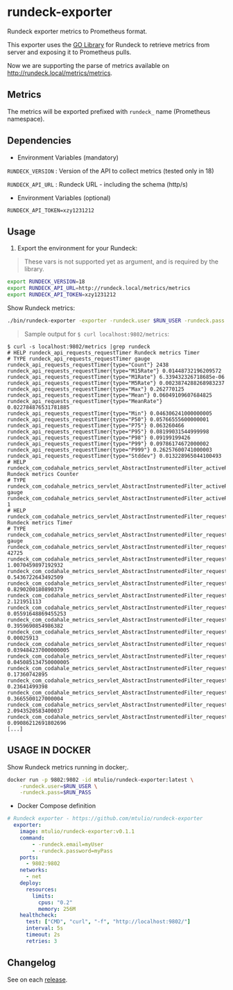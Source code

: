 # rundeck-exporter

Rundeck exporter metrics to Prometheus format.

This exporter uses the [GO Library](https://github.com/lusis/go-rundeck) for Rundeck to retrieve metrics from server and exposing it to Prometheus pulls.

Now we are supporting the parse of metrics available on http://rundeck.local/metrics/metrics.

## Metrics

The metrics will be exported prefixed with `rundeck_` name (Prometheus namespace).

## Dependencies

* Environment Variables (mandatory)

`RUNDECK_VERSION` : Version of the API to collect metrics (tested only in 18)

`RUNDECK_API_URL` : Rundeck URL - including the schema (http/s)

* Environment Variables (optional)

`RUNDECK_API_TOKEN=xzy1231212`

## Usage

1. Export the environment for your Rundeck:

> These vars is not supported yet as argument, and is required by the library.

```bash
export RUNDECK_VERSION=18
export RUNDECK_API_URL=http://rundeck.local/metrics/metrics
export RUNDECK_API_TOKEN=xzy1231212
```

Show Rundeck metrics:

```bash
./bin/rundeck-exporter -exporter -rundeck.user $RUN_USER -rundeck.pass $RUN_PASS -no-verify-ssl
```

> Sample output for `$ curl localhost:9802/metrics`:

```log
$ curl -s localhost:9802/metrics |grep rundeck
# HELP rundeck_api_requests_requestTimer Rundeck metrics Timer
# TYPE rundeck_api_requests_requestTimer gauge
rundeck_api_requests_requestTimer{type="Count"} 2438
rundeck_api_requests_requestTimer{type="M15Rate"} 0.01448732196209572
rundeck_api_requests_requestTimer{type="M1Rate"} 6.339432326718685e-06
rundeck_api_requests_requestTimer{type="M5Rate"} 0.0023874288268983237
rundeck_api_requests_requestTimer{type="Max"} 0.262770125
rundeck_api_requests_requestTimer{type="Mean"} 0.06049109607684825
rundeck_api_requests_requestTimer{type="MeanRate"} 0.022784876531781885
rundeck_api_requests_requestTimer{type="Min"} 0.046306241000000005
rundeck_api_requests_requestTimer{type="P50"} 0.05766555600000001
rundeck_api_requests_requestTimer{type="P75"} 0.063260466
rundeck_api_requests_requestTimer{type="P95"} 0.08199031544999998
rundeck_api_requests_requestTimer{type="P98"} 0.09199199426
rundeck_api_requests_requestTimer{type="P99"} 0.09786174672000002
rundeck_api_requests_requestTimer{type="P999"} 0.26257600741000003
rundeck_api_requests_requestTimer{type="Stddev"} 0.013228965044100493
# HELP rundeck_com_codahale_metrics_servlet_AbstractInstrumentedFilter_activeRequests Rundeck metrics Counter
# TYPE rundeck_com_codahale_metrics_servlet_AbstractInstrumentedFilter_activeRequests gauge
rundeck_com_codahale_metrics_servlet_AbstractInstrumentedFilter_activeRequests 1
# HELP rundeck_com_codahale_metrics_servlet_AbstractInstrumentedFilter_requests Rundeck metrics Timer
# TYPE rundeck_com_codahale_metrics_servlet_AbstractInstrumentedFilter_requests gauge
rundeck_com_codahale_metrics_servlet_AbstractInstrumentedFilter_requests{type="Count"} 42725
rundeck_com_codahale_metrics_servlet_AbstractInstrumentedFilter_requests{type="M15Rate"} 1.0070459897192932
rundeck_com_codahale_metrics_servlet_AbstractInstrumentedFilter_requests{type="M1Rate"} 0.5436722643492509
rundeck_com_codahale_metrics_servlet_AbstractInstrumentedFilter_requests{type="M5Rate"} 0.8290200180890379
rundeck_com_codahale_metrics_servlet_AbstractInstrumentedFilter_requests{type="Max"} 2.121951113
rundeck_com_codahale_metrics_servlet_AbstractInstrumentedFilter_requests{type="Mean"} 0.05591648869455253
rundeck_com_codahale_metrics_servlet_AbstractInstrumentedFilter_requests{type="MeanRate"} 0.3959690854986382
rundeck_com_codahale_metrics_servlet_AbstractInstrumentedFilter_requests{type="Min"} 0.00025913
rundeck_com_codahale_metrics_servlet_AbstractInstrumentedFilter_requests{type="P50"} 0.039484237000000005
rundeck_com_codahale_metrics_servlet_AbstractInstrumentedFilter_requests{type="P75"} 0.045085134750000005
rundeck_com_codahale_metrics_servlet_AbstractInstrumentedFilter_requests{type="P95"} 0.17360742895
rundeck_com_codahale_metrics_servlet_AbstractInstrumentedFilter_requests{type="P98"} 0.23641499398
rundeck_com_codahale_metrics_servlet_AbstractInstrumentedFilter_requests{type="P99"} 0.3665500127000004
rundeck_com_codahale_metrics_servlet_AbstractInstrumentedFilter_requests{type="P999"} 2.0943520583400037
rundeck_com_codahale_metrics_servlet_AbstractInstrumentedFilter_requests{type="Stddev"} 0.09086212691802696
[...]
```

## USAGE IN DOCKER

Show Rundeck metrics running in docker;.

```bash
docker run -p 9802:9802 -id mtulio/rundeck-exporter:latest \
    -rundeck.user=$RUN_USER \
    -rundeck.pass=$RUN_PASS
```

* Docker Compose definition

```YAML
# Rundeck exporter - https://github.com/mtulio/rundeck-exporter
  exporter:
    image: mtulio/rundeck-exporter:v0.1.1
    command:
        - -rundeck.email=myUser
        - -rundeck.password=myPass
    ports:
      - 9802:9802
    networks:
      - net
    deploy:
      resources:
        limits:
          cpus: "0.2"
          memory: 256M
    healthcheck:
      test: ["CMD", "curl", "-f", "http://localhost:9802/"]
      interval: 5s
      timeout: 2s
      retries: 3
```

## Changelog

See on each [release](https://github.com/mtulio/rundeck-exporter/releases).
